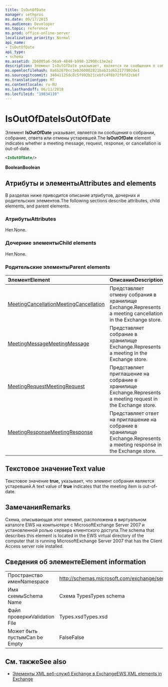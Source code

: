 ```yaml
---
title: IsOutOfDate
manager: sethgros
ms.date: 09/17/2015
ms.audience: Developer
ms.topic: reference
ms.prod: office-online-server
localization_priority: Normal
api_name:
- IsOutOfDate
api_type:
- schema
ms.assetid: 2b6005a6-56a9-4848-b998-32908c13e2e2
description: Элемент IsOutOfDate указывает, является ли сообщения о собрании, собрание, ответа или отмены устаревшей.
ms.openlocfilehash: 0a6b2670cc3eb260002821bab31d652177902de1
ms.sourcegitcommit: 34041125dc8c5f993b21cebfc4f8b72f0fd2cb6f
ms.translationtype: MT
ms.contentlocale: ru-RU
ms.lasthandoff: 06/11/2018
ms.locfileid: "19834110"
---
```

# <a name="isoutofdate"></a><span data-ttu-id="c20b5-103">IsOutOfDate</span><span class="sxs-lookup"><span data-stu-id="c20b5-103">IsOutOfDate</span></span>

<span data-ttu-id="c20b5-104">Элемент **IsOutOfDate** указывает, является ли сообщения о собрании, собрание, ответа или отмены устаревшей.</span><span class="sxs-lookup"><span data-stu-id="c20b5-104">The **IsOutOfDate** element indicates whether a meeting message, request, response, or cancellation is out-of-date.</span></span> 
  
```xml
<IsOutOfDate/>
```

 <span data-ttu-id="c20b5-105">**Boolean**</span><span class="sxs-lookup"><span data-stu-id="c20b5-105">**Boolean**</span></span>
## <a name="attributes-and-elements"></a><span data-ttu-id="c20b5-106">Атрибуты и элементы</span><span class="sxs-lookup"><span data-stu-id="c20b5-106">Attributes and elements</span></span>

<span data-ttu-id="c20b5-107">В разделах ниже приводится описание атрибутов, дочерних и родительских элементов.</span><span class="sxs-lookup"><span data-stu-id="c20b5-107">The following sections describe attributes, child elements, and parent elements.</span></span>
  
### <a name="attributes"></a><span data-ttu-id="c20b5-108">Атрибуты</span><span class="sxs-lookup"><span data-stu-id="c20b5-108">Attributes</span></span>

<span data-ttu-id="c20b5-109">Нет.</span><span class="sxs-lookup"><span data-stu-id="c20b5-109">None.</span></span>
  
### <a name="child-elements"></a><span data-ttu-id="c20b5-110">Дочерние элементы</span><span class="sxs-lookup"><span data-stu-id="c20b5-110">Child elements</span></span>

<span data-ttu-id="c20b5-111">Нет.</span><span class="sxs-lookup"><span data-stu-id="c20b5-111">None.</span></span>
  
### <a name="parent-elements"></a><span data-ttu-id="c20b5-112">Родительские элементы</span><span class="sxs-lookup"><span data-stu-id="c20b5-112">Parent elements</span></span>

|<span data-ttu-id="c20b5-113">**Элемент**</span><span class="sxs-lookup"><span data-stu-id="c20b5-113">**Element**</span></span>|<span data-ttu-id="c20b5-114">**Описание**</span><span class="sxs-lookup"><span data-stu-id="c20b5-114">**Description**</span></span>|
|:-----|:-----|
|[<span data-ttu-id="c20b5-115">MeetingCancellation</span><span class="sxs-lookup"><span data-stu-id="c20b5-115">MeetingCancellation</span></span>](meetingcancellation.md) <br/> |<span data-ttu-id="c20b5-116">Представляет отмену собрания в хранилище Exchange.</span><span class="sxs-lookup"><span data-stu-id="c20b5-116">Represents a meeting cancellation in the Exchange store.</span></span>  <br/> |
|[<span data-ttu-id="c20b5-117">MeetingMessage</span><span class="sxs-lookup"><span data-stu-id="c20b5-117">MeetingMessage</span></span>](meetingmessage.md) <br/> |<span data-ttu-id="c20b5-118">Представляет собрание в хранилище Exchange.</span><span class="sxs-lookup"><span data-stu-id="c20b5-118">Represents a meeting in the Exchange store.</span></span>  <br/> |
|[<span data-ttu-id="c20b5-119">MeetingRequest</span><span class="sxs-lookup"><span data-stu-id="c20b5-119">MeetingRequest</span></span>](meetingrequest.md) <br/> |<span data-ttu-id="c20b5-120">Представляет приглашение на собрание в хранилище Exchange.</span><span class="sxs-lookup"><span data-stu-id="c20b5-120">Represents a meeting request in the Exchange store.</span></span>  <br/> |
|[<span data-ttu-id="c20b5-121">MeetingResponse</span><span class="sxs-lookup"><span data-stu-id="c20b5-121">MeetingResponse</span></span>](meetingresponse.md) <br/> |<span data-ttu-id="c20b5-122">Представляет ответ на приглашение на собрание в хранилище Exchange.</span><span class="sxs-lookup"><span data-stu-id="c20b5-122">Represents a meeting response in the Exchange store.</span></span>  <br/> |
   
## <a name="text-value"></a><span data-ttu-id="c20b5-123">Текстовое значение</span><span class="sxs-lookup"><span data-stu-id="c20b5-123">Text value</span></span>

<span data-ttu-id="c20b5-124">Текстовое значение **true,** указывает, что элемент собрания является устаревшей.</span><span class="sxs-lookup"><span data-stu-id="c20b5-124">A text value of **true** indicates that the meeting item is out-of-date.</span></span> 
  
## <a name="remarks"></a><span data-ttu-id="c20b5-125">Замечания</span><span class="sxs-lookup"><span data-stu-id="c20b5-125">Remarks</span></span>

<span data-ttu-id="c20b5-126">Схема, описывающая этот элемент, расположена в виртуальном каталоге EWS на компьютере с MicrosoftExchange Server 2007 и установленной ролью сервера клиентского доступа.</span><span class="sxs-lookup"><span data-stu-id="c20b5-126">The schema that describes this element is located in the EWS virtual directory of the computer that is running MicrosoftExchange Server 2007 that has the Client Access server role installed.</span></span>
  
## <a name="element-information"></a><span data-ttu-id="c20b5-127">Сведения об элементе</span><span class="sxs-lookup"><span data-stu-id="c20b5-127">Element information</span></span>

|||
|:-----|:-----|
|<span data-ttu-id="c20b5-128">Пространство имен</span><span class="sxs-lookup"><span data-stu-id="c20b5-128">Namespace</span></span>  <br/> |http://schemas.microsoft.com/exchange/services/2006/types  <br/> |
|<span data-ttu-id="c20b5-129">Имя схемы</span><span class="sxs-lookup"><span data-stu-id="c20b5-129">Schema Name</span></span>  <br/> |<span data-ttu-id="c20b5-130">Схема Types</span><span class="sxs-lookup"><span data-stu-id="c20b5-130">Types schema</span></span>  <br/> |
|<span data-ttu-id="c20b5-131">Файл проверки</span><span class="sxs-lookup"><span data-stu-id="c20b5-131">Validation File</span></span>  <br/> |<span data-ttu-id="c20b5-132">Types.xsd</span><span class="sxs-lookup"><span data-stu-id="c20b5-132">Types.xsd</span></span>  <br/> |
|<span data-ttu-id="c20b5-133">Может быть пустым</span><span class="sxs-lookup"><span data-stu-id="c20b5-133">Can be Empty</span></span>  <br/> |<span data-ttu-id="c20b5-134">False</span><span class="sxs-lookup"><span data-stu-id="c20b5-134">False</span></span>  <br/> |
   
## <a name="see-also"></a><span data-ttu-id="c20b5-135">См. также</span><span class="sxs-lookup"><span data-stu-id="c20b5-135">See also</span></span>



- [<span data-ttu-id="c20b5-136">Элементы XML веб-служб Exchange в Exchange</span><span class="sxs-lookup"><span data-stu-id="c20b5-136">EWS XML elements in Exchange</span></span>](ews-xml-elements-in-exchange.md)

